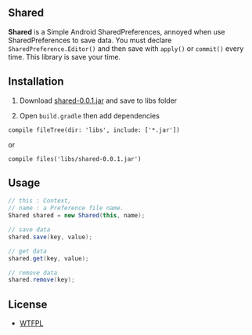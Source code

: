 ## Shared

**Shared** is a Simple Android SharedPreferences, annoyed when use SharedPreferences to save data.
You must declare `SharedPreference.Editor()` and then save with `apply()` or `commit()` every time.
This library is save your time.

## Installation

1. Download [shared-0.0.1.jar](https://github.com/Devahoy/Shared/releases/download/v0.0.1/shared-0.0.1.jar) and save to libs folder

2. Open `build.gradle` then add dependencies

`compile fileTree(dir: 'libs', include: ['*.jar'])`

or

`compile files('libs/shared-0.0.1.jar')`


## Usage

```java
// this : Context,
// name : a Preference file name.
Shared shared = new Shared(this, name);

// save data
shared.save(key, value);

// get data
shared.get(key, value);

// remove data
shared.remove(key);
```

## License
- [WTFPL](http://www.wtfpl.net/faq/)
